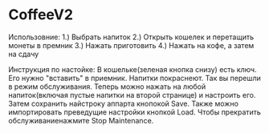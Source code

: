 # CoffeeV2
Использовние:
1.) Выбрать напиток 
2.) Открыть кошелек и перетащить монеты в премник 
3.) Нажать приготовить
4.) Нажать на кофе, а затем на сдачу

Инструкция по настойке:
В кошельке(зеленая кнопка снизу) есть ключ. Его нужно "вставить" в приемник. Напитки покраснеют. Так вы перешли в режим обслуживания. 
Теперь можно нажать на любой напиток(включая пустые напитки на второй странице) и настроить его. 
Затем сохранить найстроку аппарта кнопокой Save. Также можно импортировать преведущие настройки кнопкой Load. Чтобы прекратить обслуживаниенажмите Stop Maintenance.

